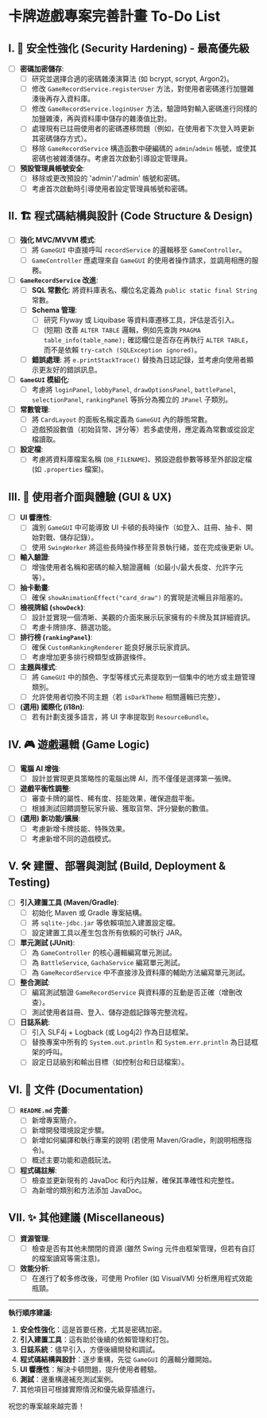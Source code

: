 # 卡牌遊戲專案完善計畫 To-Do List

## I. 🚫 安全性強化 (Security Hardening) - 最高優先級

-   [ ] **密碼加密儲存**:
    -   [ ] 研究並選擇合適的密碼雜湊演算法 (如 bcrypt, scrypt, Argon2)。
    -   [ ] 修改 `GameRecordService.registerUser` 方法，對使用者密碼進行加鹽雜湊後再存入資料庫。
    -   [ ] 修改 `GameRecordService.loginUser` 方法，驗證時對輸入密碼進行同樣的加鹽雜湊，再與資料庫中儲存的雜湊值比對。
    -   [ ] 處理現有已註冊使用者的密碼遷移問題（例如，在使用者下次登入時更新其密碼儲存方式）。
    -   [ ] 移除 `GameRecordService` 構造函數中硬編碼的 `admin`/`admin` 帳號，或使其密碼也被雜湊儲存。考慮首次啟動引導設定管理員。
-   [ ] **預設管理員帳號安全**:
    -   [ ] 移除或更改預設的 'admin'/'admin' 帳號和密碼。
    -   [ ] 考慮首次啟動時引導使用者設定管理員帳號和密碼。

## II. 🏗️ 程式碼結構與設計 (Code Structure & Design)

-   [ ] **強化 MVC/MVVM 模式**:
    -   [ ] 將 `GameGUI` 中直接呼叫 `recordService` 的邏輯移至 `GameController`。
    -   [ ] `GameController` 應處理來自 `GameGUI` 的使用者操作請求，並調用相應的服務。
-   [ ] **`GameRecordService` 改進**:
    -   [ ] **SQL 常數化**: 將資料庫表名、欄位名定義為 `public static final String` 常數。
    -   [ ] **Schema 管理**:
        -   [ ] 研究 Flyway 或 Liquibase 等資料庫遷移工具，評估是否引入。
        -   [ ] (短期) 改善 `ALTER TABLE` 邏輯，例如先查詢 `PRAGMA table_info(table_name);` 確認欄位是否存在再執行 `ALTER TABLE`，而不是依賴 `try-catch (SQLException ignored)`。
    -   [ ] **錯誤處理**: 將 `e.printStackTrace()` 替換為日誌記錄，並考慮向使用者顯示更友好的錯誤訊息。
-   [ ] **`GameGUI` 模組化**:
    -   [ ] 考慮將 `loginPanel`, `lobbyPanel`, `drawOptionsPanel`, `battlePanel`, `selectionPanel`, `rankingPanel` 等拆分為獨立的 `JPanel` 子類別。
-   [ ] **常數管理**:
    -   [ ] 將 `CardLayout` 的面板名稱定義為 `GameGUI` 內的靜態常數。
    -   [ ] 遊戲預設數值（初始貨幣、評分等）若多處使用，應定義為常數或從設定檔讀取。
-   [ ] **設定檔**:
    -   [ ] 考慮將資料庫檔案名稱 (`DB_FILENAME`)、預設遊戲參數等移至外部設定檔 (如 `.properties` 檔案)。

## III. 🎨 使用者介面與體驗 (GUI & UX)

-   [ ] **UI 響應性**:
    -   [ ] 識別 `GameGUI` 中可能導致 UI 卡頓的長時操作（如登入、註冊、抽卡、開始對戰、儲存記錄）。
    -   [ ] 使用 `SwingWorker` 將這些長時操作移至背景執行緒，並在完成後更新 UI。
-   [ ] **輸入驗證**:
    -   [ ] 增強使用者名稱和密碼的輸入驗證邏輯（如最小/最大長度、允許字元等）。
-   [ ] **抽卡動畫**:
    -   [ ] 確保 `showAnimationEffect("card_draw")` 的實現是流暢且非阻塞的。
-   [ ] **檢視牌組 (`showDeck`)**:
    -   [ ] 設計並實現一個清晰、美觀的介面來展示玩家擁有的卡牌及其詳細資訊。
    -   [ ] 考慮卡牌排序、篩選功能。
-   [ ] **排行榜 (`rankingPanel`)**:
    -   [ ] 確保 `CustomRankingRenderer` 能良好展示玩家資訊。
    -   [ ] 考慮增加更多排行榜類型或篩選條件。
-   [ ] **主題與樣式**:
    -   [ ] 將 `GameGUI` 中的顏色、字型等樣式元素提取到一個集中的地方或主題管理類別。
    -   [ ] 允許使用者切換不同主題（若 `isDarkTheme` 相關邏輯已完整）。
-   [ ] **(選用) 國際化 (i18n)**:
    -   [ ] 若有計劃支援多語言，將 UI 字串提取到 `ResourceBundle`。

## IV. 🎮 遊戲邏輯 (Game Logic)

-   [ ] **電腦 AI 增強**:
    -   [ ] 設計並實現更具策略性的電腦出牌 AI，而不僅僅是選擇第一張牌。
-   [ ] **遊戲平衡性調整**:
    -   [ ] 審查卡牌的屬性、稀有度、技能效果，確保遊戲平衡。
    -   [ ] 根據測試回饋調整玩家升級、獲取貨幣、評分變動的數值。
-   [ ] **(選用) 新功能/擴展**:
    -   [ ] 考慮新增卡牌技能、特殊效果。
    -   [ ] 考慮新增不同的遊戲模式。

## V. 🛠️ 建置、部署與測試 (Build, Deployment & Testing)

-   [ ] **引入建置工具 (Maven/Gradle)**:
    -   [ ] 初始化 Maven 或 Gradle 專案結構。
    -   [ ] 將 `sqlite-jdbc.jar` 等依賴項加入建置設定檔。
    -   [ ] 設定建置工具以產生包含所有依賴的可執行 JAR。
-   [ ] **單元測試 (JUnit)**:
    -   [ ] 為 `GameController` 的核心邏輯編寫單元測試。
    -   [ ] 為 `BattleService`, `GachaService` 編寫單元測試。
    -   [ ] 為 `GameRecordService` 中不直接涉及資料庫的輔助方法編寫單元測試。
-   [ ] **整合測試**:
    -   [ ] 編寫測試驗證 `GameRecordService` 與資料庫的互動是否正確（增刪改查）。
    -   [ ] 測試使用者註冊、登入、儲存遊戲記錄等完整流程。
-   [ ] **日誌系統**:
    -   [ ] 引入 SLF4j + Logback (或 Log4j2) 作為日誌框架。
    -   [ ] 替換專案中所有的 `System.out.println` 和 `System.err.println` 為日誌框架的呼叫。
    -   [ ] 設定日誌級別和輸出目標（如控制台和日誌檔案）。

## VI. 📄 文件 (Documentation)

-   [ ] **`README.md` 完善**:
    -   [ ] 新增專案簡介。
    -   [ ] 新增開發環境設定步驟。
    -   [ ] 新增如何編譯和執行專案的說明 (若使用 Maven/Gradle，則說明相應指令)。
    -   [ ] 概述主要功能和遊戲玩法。
-   [ ] **程式碼註解**:
    -   [ ] 檢查並更新現有的 JavaDoc 和行內註解，確保其準確性和完整性。
    -   [ ] 為新增的類別和方法添加 JavaDoc。

## VII. ✨ 其他建議 (Miscellaneous)

-   [ ] **資源管理**:
    -   [ ] 檢查是否有其他未關閉的資源 (雖然 Swing 元件由框架管理，但若有自訂的檔案讀寫等需注意)。
-   [ ] **效能分析**:
    -   [ ] 在進行了較多修改後，可使用 Profiler (如 VisualVM) 分析應用程式效能瓶頸。

---

**執行順序建議:**

1.  **安全性強化**：這是首要任務，尤其是密碼加密。
2.  **引入建置工具**：這有助於後續的依賴管理和打包。
3.  **日誌系統**：儘早引入，方便後續開發和調試。
4.  **程式碼結構與設計**：逐步重構，先從 `GameGUI` 的邏輯分離開始。
5.  **UI 響應性**：解決卡頓問題，提升使用者體驗。
6.  **測試**：邊重構邊補充測試案例。
7.  其他項目可根據實際情況和優先級穿插進行。

祝您的專案越來越完善！
